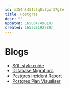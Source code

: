 ```yaml
---
id: m354nl431zlq8ilgwf37g8e
title: Postgres
desc: ""
updated: 1658647498103
created: 1652281927893
---
```


# Blogs

- [SQL style guide](https://www.sqlstyle.guide)
- [Database Migrations](https://kiranrao.ca/2022/05/04/zero-downtime-migrations.html)
- [Postgres incident Report](https://ardentperf.com/2022/02/10/a-hairy-postgresql-incident/)
- [Postgres Plan Visualiser](https://explain.dalibo.com/)

